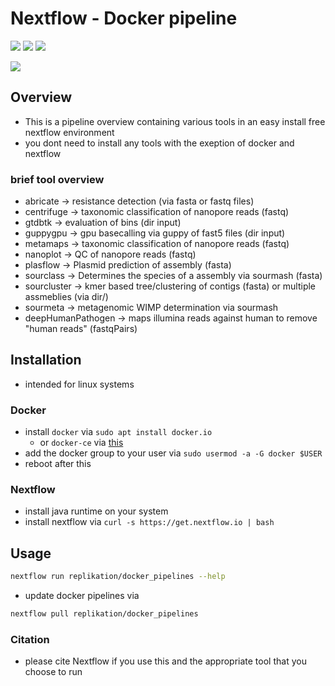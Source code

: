 # Nextflow - Docker pipeline

![](https://img.shields.io/badge/nextflow-20.07.1-brightgreen)
![](https://img.shields.io/badge/uses-docker-blue.svg)
![](https://img.shields.io/badge/licence-GPL--3.0-lightgrey.svg)

![](https://github.com/replikation/docker_pipelines/workflows/Syntax_check/badge.svg)

## Overview

* This is a pipeline overview containing various tools in an easy install free nextflow environment
* you dont need to install any tools with the exeption of docker and nextflow

### brief tool overview

* abricate -> resistance detection (via fasta or fastq files)
* centrifuge -> taxonomic classification of nanopore reads (fastq)
* gtdbtk -> evaluation of bins (dir input)
* guppygpu -> gpu basecalling via guppy of fast5 files (dir input)
* metamaps -> taxonomic classification of nanopore reads (fastq) 
* nanoplot -> QC of nanopore reads (fastq)
* plasflow -> Plasmid prediction of assembly (fasta)
* sourclass -> Determines the species of a assembly via sourmash (fasta)
* sourcluster -> kmer based tree/clustering of contigs (fasta) or multiple assmeblies (via dir/)
* sourmeta -> metagenomic WIMP determination via sourmash
* deepHumanPathogen -> maps illumina reads against human to remove "human reads" (fastqPairs)

## Installation

* intended for linux systems

### Docker

* install `docker` via `sudo apt install docker.io`
	* or `docker-ce` via [this](https://docs.docker.com/install/linux/docker-ce/ubuntu/)
* add the docker group to your user via `sudo usermod -a -G docker $USER`
* reboot after this

### Nextflow

* install java runtime on your system
* install nextflow via ``curl -s https://get.nextflow.io | bash``

## Usage

````bash
nextflow run replikation/docker_pipelines --help
````

* update docker pipelines via 

````bash
nextflow pull replikation/docker_pipelines
````


### Citation

* please cite Nextflow if you use this and the appropriate tool that you choose to run
